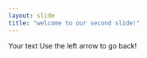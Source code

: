 ```yaml
--- 
layout: slide
title: "welcome to our second slide!"
---
```

Your text 
Use the left arrow to go back!
